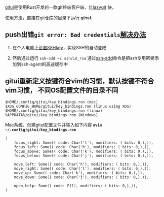 [gitui](https://github.com/extrawurst/gitui)是使用Rust开发的一款git终端客户端，比[lazygit](https://github.com/jesseduffield/lazygit) 快。

使用方法，直接在git仓库的目录下运行 **`gitui`**

## push出错`git error: Bad credentials`[解决办法](https://github.com/extrawurst/gitui/issues/495#issuecomment-854948221)

1. 在个人电脑上[设置SSHkey](https://www.jianshu.com/p/9ded3d993ca3)，实现SSH的自动登陆

2. 然后通过运行 `ssh-add ~/.ssh/id_rsa` 通过[ssh-add](https://blog.csdn.net/weixin_34357267/article/details/91673507)命令是把ssh专用密钥添加到ssh-agent的高速缓存中

## gitui重新定义按键符合vim的习惯，默认按键不符合vim习惯， 不同OS配置文件的目录不同
```
$HOME/.config/gitui/key_bindings.ron (mac)
$XDG_CONFIG_HOME/gitui/key_bindings.ron (linux using XDG)
$HOME/.config/gitui/key_bindings.ron (linux)
%APPDATA%/gitui/key_bindings.ron (Windows)
```
Mac系统，创建gitui配置文件并输入如下内容 **`nvim ~/.config/gitui/key_bindings.ron`**
```
(
    focus_right: Some(( code: Char('l'), modifiers: ( bits: 0,),)),
    focus_left: Some(( code: Char('h'), modifiers: ( bits: 0,),)),
    focus_above: Some(( code: Char('k'), modifiers: ( bits: 0,),)),
    focus_below: Some(( code: Char('j'), modifiers: ( bits: 0,),)),
    
    move_left: Some(( code: Char('h'), modifiers: ( bits: 0,),)),
    move_right: Some(( code: Char('l'), modifiers: ( bits: 0,),)),
    move_up: Some(( code: Char('k'), modifiers: ( bits: 0,),)),
    move_down: Some(( code: Char('j'), modifiers: ( bits: 0,),)),

    open_help: Some(( code: F(1), modifiers: ( bits: 0,),)),
)
```
